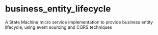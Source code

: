 # business_entity_lifecycle
A State Machine micro service implementation to provide business entity lifecycle, using event sourcing and CQRS techniques
